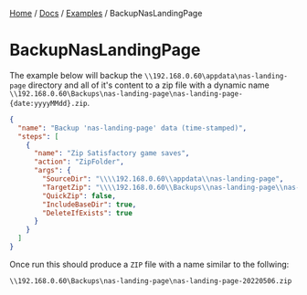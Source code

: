 [Home](/README.md) / [Docs](/docs/README.md) / [Examples](/docs/examples/README.md) / BackupNasLandingPage

# BackupNasLandingPage
The example below will backup the `\\192.168.0.60\appdata\nas-landing-page` directory and all of it's content to a zip file with a dynamic name `\\192.168.0.60\Backups\nas-landing-page\nas-landing-page-{date:yyyyMMdd}.zip`.

```json
{
  "name": "Backup 'nas-landing-page' data (time-stamped)",
  "steps": [
    {
      "name": "Zip Satisfactory game saves",
      "action": "ZipFolder",
      "args": {
        "SourceDir": "\\\\192.168.0.60\\appdata\\nas-landing-page",
        "TargetZip": "\\\\192.168.0.60\\Backups\\nas-landing-page\\nas-landing-page-{date:yyyyMMdd}.zip",
        "QuickZip": false,
        "IncludeBaseDir": true,
        "DeleteIfExists": true
      }
    }
  ]
}
```

Once run this should produce a `ZIP` file with a name similar to the follwing:

    \\192.168.0.60\Backups\nas-landing-page\nas-landing-page-20220506.zip
